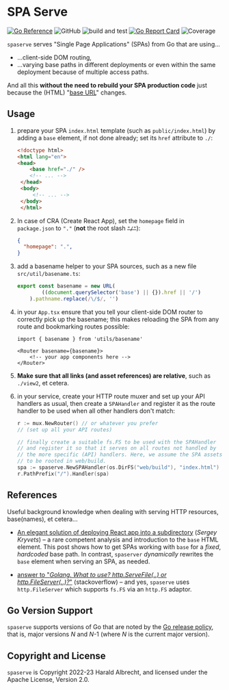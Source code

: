 # SPA Serve

[![Go Reference](https://pkg.go.dev/badge/github.com/thediveo/spaserve.svg)](https://pkg.go.dev/github.com/thediveo/spaserve)
![GitHub](https://img.shields.io/github/license/thediveo/spaserve)
![build and test](https://github.com/TheDiveO/spaserve/workflows/build%20and%20test/badge.svg?branch=master)
[![Go Report Card](https://goreportcard.com/badge/github.com/thediveo/spaserve)](https://goreportcard.com/report/github.com/thediveo/spaserve)
![Coverage](https://img.shields.io/badge/Coverage-95.8%25-brightgreen)

`spaserve` serves "Single Page Applications" (SPAs) from Go that are using...

- ...client-side DOM routing,
- ...varying base paths in different deployments or even within the same
  deployment because of multiple access paths.

And all this **without the need to rebuild your SPA production code** just
because the (HTML) "[base
URL](https://developer.mozilla.org/en-US/docs/Web/HTML/Element/base)" changes.

## Usage

1. prepare your SPA `index.html` template (such as `public/index.html`) by
   adding a `base` element, if not done already; set its `href` attribute to
   `./`:

   ```html
   <!doctype html>
   <html lang="en">
   <head>
       <base href="./" />
       <!-- ... -->
    </head>
    <body>
        <!-- ... -->
    </body>
    </html>
   ```

2. In case of CRA (Create React App), set the `homepage` field in `package.json`
   to `"."` (**not** the root slash ~~`"/"`~~):

   ```json
   {
     "homepage": ".",
   }
   ```

3. add a basename helper to your SPA sources, such as a new file
   `src/util/basename.ts`:

   ```ts
   export const basename = new URL(
           ((document.querySelector('base') || {}).href || '/')
       ).pathname.replace(/\/$/, '')
   ```

4. in your `App.tsx` ensure that you tell your client-side DOM router to
   correctly pick up the basename; this makes reloading the SPA from any route
   and bookmarking routes possible:

   ```tsx
   import { basename } from 'utils/basename'

   <Router basename={basename}>
       <!-- your app components here -->
   </Router>
   ```

5. **Make sure that all links (and asset references) are relative**, such as
   `./view2`, et cetera.

6. in your service, create your HTTP route muxer and set up your API handlers as
   usual, then create a `SPAHandler` and register it as the route handler to be
   used when all other handlers don't match:

   ```go
   r := mux.NewRouter() // or whatever you prefer
   // (set up all your API routes)

   // finally create a suitable fs.FS to be used with the SPAHandler
   // and register it so that it serves on all routes not handled by
   // the more specific (API) handlers. Here, we assume the SPA assets
   // to be rooted in web/build.
   spa := spaserve.NewSPAHandler(os.DirFS("web/build"), "index.html")
   r.PathPrefix("/").Handler(spa)
   ```

## References

Useful background knowledge when dealing with serving HTTP resources,
base(names), et cetera...

- [An elegant solution of deploying React app into a
  subdirectory](https://skryvets.com/blog/2018/09/20/an-elegant-solution-of-deploying-react-app-into-a-subdirectory/)
  (_Sergey Kryvets_) – a rare competent analysis and introduction to the `base`
  HTML element. This post shows how to get SPAs working with `base` for a
  _fixed_, _hardcoded_ base path. In contrast, `spaserver` _dynamically_
  rewrites the `base` element when serving an SPA, as needed.

- [answer to "_Golang. What to use? http.ServeFile(..) or
  http.FileServer(..)?_"](https://stackoverflow.com/a/28798174/6632214)
  (stackoverflow) – and yes, `spaserve` uses `http.FileServer` which supports
  `fs.FS` via an `http.FS` adaptor.

## Go Version Support

`spaserve` supports versions of Go that are noted by the [Go release
policy](https://golang.org/doc/devel/release.html#policy), that is, major
versions _N_ and _N_-1 (where _N_ is the current major version).

## Copyright and License

`spaserve` is Copyright 2022-23 Harald Albrecht, and licensed under the Apache
License, Version 2.0.
